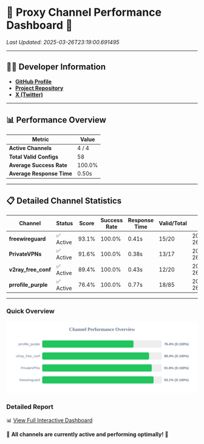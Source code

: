 # 🌟 Proxy Channel Performance Dashboard 🌟

_Last Updated: 2025-03-26T23:19:00.691495_

---

## 👩‍💻 Developer Information

- **[GitHub Profile](https://github.com/4n0nymou3)**  
- **[Project Repository](https://github.com/4n0nymou3/multi-proxy-config-fetcher)**  
- **[X (Twitter)](https://x.com/4n0nymou3)**  

---

## 📊 Performance Overview

| Metric                | Value       |
|-----------------------|-------------|
| **Active Channels**   | 4 / 4       |
| **Total Valid Configs** | 58          |
| **Average Success Rate** | 100.0%      |
| **Average Response Time** | 0.50s       |

---

## 📋 Detailed Channel Statistics

| Channel          | Status     | Score  | Success Rate | Response Time | Valid/Total | Last Success               |
|------------------|------------|--------|--------------|---------------|-------------|----------------------------|
| **freewireguard**  | ✅ Active  | 93.1%  | 100.0% | 0.41s         | 15/20       | 2025-03-26T23:19:00.689718 |
| **PrivateVPNs**  | ✅ Active  | 91.6%  | 100.0% | 0.38s         | 13/17       | 2025-03-26T23:19:00.256437 |
| **v2ray_free_conf**  | ✅ Active  | 89.4%  | 100.0% | 0.43s         | 12/20       | 2025-03-26T23:18:59.847400 |
| **prrofile_purple**  | ✅ Active  | 76.4%  | 100.0% | 0.77s         | 18/85       | 2025-03-26T23:18:59.351583 |

---

### Quick Overview
<div align="center">
  <a href="https://raw.githubusercontent.com/nullluser/NullRepo/refs/heads/main/assets/channel_stats_chart.svg">
    <img src="https://raw.githubusercontent.com/nullluser/NullRepo/refs/heads/main/assets/channel_stats_chart.svg" alt="Source Performance Statistics" width="800">
  </a>
</div>

### Detailed Report
📊 [View Full Interactive Dashboard](https://htmlpreview.github.io/?https://github.com/nullluser/NullRepo/blob/main/assets/performance_report.html)

🎉 **All channels are currently active and performing optimally!** 🎉
